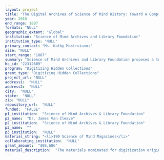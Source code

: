 ```yaml
--- 
layout: project 
title: "The Digital Archives of Science of Mind History: Toward A Comprehensive Online Library of the New Thought Movement"
year: 2016
end_range: 1887
formats: "NULL"
geographic_extant: "Global"
institution: "Science of Mind Archives and Library Foundation"
institution_type: "NULL"
primary_contact: "Ms. Kathy Mastroianni"
size: "NULL"
start_range: "1887"
summary: "Science of Mind Archives and Library Foundation proposes a two-year project that will digitize magazines, photographs, audio tapes, and other key institutional documents generating 75,000 of pages, images, and recordings that will be available to the public through a web-based digital asset management interface. The digital assets span over 100 years of Religious Science/Science of Mind history. The Institute of Religious Science and School of Philosophy was founded by Ernest Holmes in Los Angeles in 1927 after The Science of Mind textbook (1926) was published. In 1954 the Institute was reestablished as the Church of Religious Science which is now organized under the global umbrella of the Centers for Spiritual Living. As one of oldest and largest global church organizations within the American New Thought movement, this collection reveals linkages across New Thought philosophies and will finally make these resources available to scholars, institutions, and individuals for research."
hc_id: "22312609"
program: "Digitizing Hidden Collections"
grant_type: "Digitizing Hidden Collections"
project_url: "NULL"
address1:  "NULL"
address2:  "NULL"
city:  "NULL"
state:  "NULL"
zip: "NULL"
repository_url:  "NULL"
funded:  "FALSE"
p1_institution:  "Science of Mind Archives & Library Foundation"
p2_name:  "Dr. James Van Cleave"
p2_institution:  "Science of Mind Archives & Library Foundation"
p3_name:  ""
p3_institution:  "NULL"
material_string: "<li>190 Science of Mind Magazines</li>"
collaborating_institution:  "NULL"
grant_amount:  "$98,686"
material_description:  "The materials nominated for digitization originated from the work of Dr. Ernest Holmes, founder of Science of Mind. His writing began in the early part of the 20th Century. His first major publication, The Science of Mind textbook, was in 1926. He soon started Science of Mind Magazine in October of 1927 which has remained in publication to date. A second monthly magazine, Creative Thought, was published between December 1954 and December 2014. Both magazines have important historical value as they include articles from a variety of New Thought contributors revealing a trajectory of New Thought ideas that intersect with American social and cultural issues, events, and phenomena. These publications, with the rest of the collection, offer a rare and comprehensive picture of New Thought. Dr. Holmes also created curricula for an entire educational program--now an accredited Masters program in Consciousness Studies. These curricula not only provides support for churches, practitioners, ministerial students and the general public, but also reveals the specific course of Science of Mind thought and practices over time. In addition, the collection includes rare audio recordings of classes by another leader in the Science of Mind movement, Dr. Raymond Charles Barker: a best-selling author, the first president of the International New Thought Alliance, and the leader of a large Religious Science congregation in Manhattan. The materials in the SOM Archives (including rare photographs throughout the history of the movement and valuable historical board meeting documents) have been collected from individuals, institutions, and churches for more than 90 years. This effort was formally propelled by Dr. Marilyn Leo and her husband Dr. Richard Leo in 1998. They finally established 501(c) (3) nonprofit organization in 2007. Over the years, people have spent thousands of volunteer hours to establish this collection with the goal to share it with the public."
---
```

